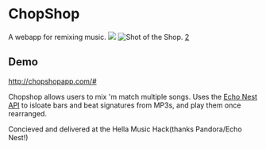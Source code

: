 # ChopShop
A webapp for remixing music. 
![](//Screenshot%202013-10-19%2015.58.46.png)
![Shot of the Shop.]("https://docs.google.com/file/d/0B2CL-0Px5d7KcmRfcGwtNXFuTGM/edit?usp=sharing")
[2](http://chopshopapp.com/# "Check it out!")

## Demo
http://chopshopapp.com/#

Chopshop allows users to mix 'm match multiple songs. Uses the [Echo Nest API](http://infinitejuke.com/ "Example of Echo Nest API") to isloate bars and beat signatures from MP3s, and play them once rearranged. 

Concieved and delivered at the Hella Music Hack(thanks Pandora/Echo Nest!) 


